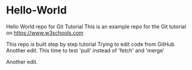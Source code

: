 # Hello-World
Hello World repo for Git Tutorial
This is an example repo for the Git tutorial on https://www.w3schools.com


This repo is built step by step tutorial
Trying to edit code from GitHub
Another edit. This time to test 'pull' instead of 'fetch' and 'merge'

Another edit.
